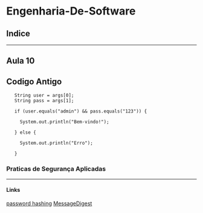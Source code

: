 # Engenharia-De-Software

## Indice

---

## Aula 10

## Codigo Antigo

```
   String user = args[0];
   String pass = args[1];

   if (user.equals("admin") && pass.equals("123")) {

     System.out.println("Bem-vindo!");

   } else {

     System.out.println("Erro");

   }

```

### Praticas de Segurança Aplicadas

---

#### Links

[password hashing](https://duckduckgo.com/?q=java+password+hashing&kp=1&ia=web&iax=qa)
[MessageDigest](https://codingtechroom.com/question/-hash-passwords-java-messagedigest)
